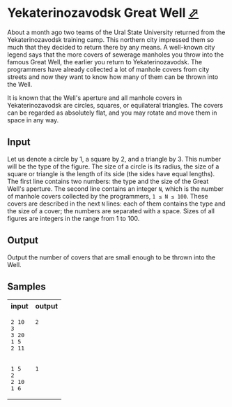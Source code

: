 # Yekaterinozavodsk Great Well [⬀](https://acm.timus.ru/problem.aspx?space=1&num=1572)


About a month ago two teams of the Ural State University returned from the Yekaterinozavodsk training camp. This northern city impressed them so much that they decided to return there by any means. A well-known city legend says that the more covers of sewerage manholes you throw into the famous Great Well, the earlier you return to Yekaterinozavodsk. The programmers have already collected a lot of manhole covers from city streets and now they want to know how many of them can be thrown into the Well.

It is known that the Well's aperture and all manhole covers in Yekaterinozavodsk are circles, squares, or equilateral triangles. The covers can be regarded as absolutely flat, and you may rotate and move them in space in any way.

## Input

Let us denote a circle by 1, a square by 2, and a triangle by 3. This number will be the type of the figure. The size of a circle is its radius, the size of a square or triangle is the length of its side (the sides have equal lengths). The first line contains two numbers: the type and the size of the Great Well's aperture. The second line contains an integer `N`, which is the number of manhole covers collected by the programmers, `1 ≤ N ≤ 100`. These covers are described in the next `N` lines: each of them contains the type and the size of a cover; the numbers are separated with a space. Sizes of all figures are integers in the range from 1 to 100.

## Output

Output the number of covers that are small enough to be thrown into the Well.

## Samples

<table>
<tr>
<th>input</th>
<th>output</th>
</tr>
<tr>
<td style="vertical-align: top">
<pre>
2 10
3
3 20
1 5
2 11
</pre>
</td>
<td style="vertical-align: top">
<pre>
2
</pre>
</td>
</tr>
<tr>
<td style="vertical-align: top">
<pre>
1 5
2
2 10
1 6
</pre>
</td>
<td style="vertical-align: top">
<pre>
1
</pre>
</td>
</tr>
</table>

